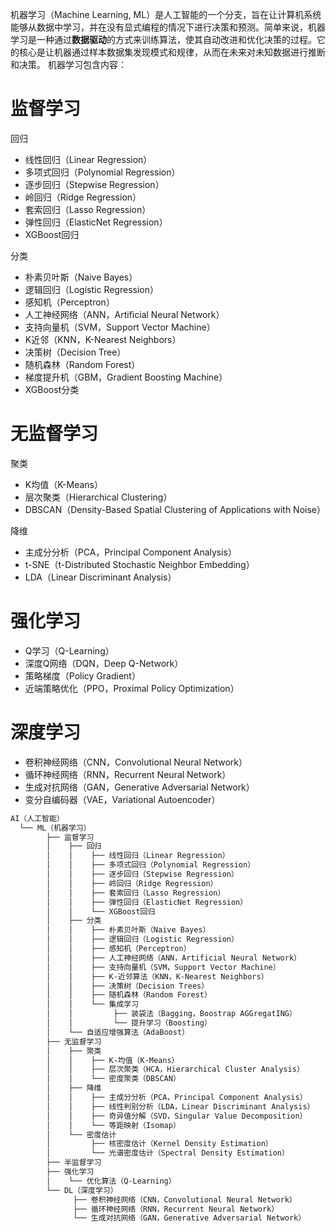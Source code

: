 机器学习（Machine Learning, ML）是人工智能的一个分支，旨在让计算机系统能够从数据中学习，并在没有显式编程的情况下进行决策和预测。简单来说，机器学习是一种通过**数据驱动**的方式来训练算法，使其自动改进和优化决策的过程。它的核心是让机器通过样本数据集发现模式和规律，从而在未来对未知数据进行推断和决策。
机器学习包含内容：
# 监督学习
 回归
- 线性回归（Linear Regression）
- 多项式回归（Polynomial Regression）
- 逐步回归（Stepwise Regression）
- 岭回归（Ridge Regression）
- 套索回归（Lasso Regression）
- 弹性回归（ElasticNet Regression）
- XGBoost回归

 分类
- 朴素贝叶斯（Naive Bayes）
- 逻辑回归（Logistic Regression）
- 感知机（Perceptron）
- 人工神经网络（ANN，Artificial Neural Network）
- 支持向量机（SVM，Support Vector Machine）
- K近邻（KNN，K-Nearest Neighbors）
- 决策树（Decision Tree）
- 随机森林（Random Forest）
- 梯度提升机（GBM，Gradient Boosting Machine）
- XGBoost分类

# 无监督学习
 聚类
- K均值（K-Means）
- 层次聚类（Hierarchical Clustering）
- DBSCAN（Density-Based Spatial Clustering of Applications with Noise）

 降维
- 主成分分析（PCA，Principal Component Analysis）
- t-SNE（t-Distributed Stochastic Neighbor Embedding）
- LDA（Linear Discriminant Analysis）

# 强化学习
- Q学习（Q-Learning）
- 深度Q网络（DQN，Deep Q-Network）
- 策略梯度（Policy Gradient）
- 近端策略优化（PPO，Proximal Policy Optimization）

# 深度学习
- 卷积神经网络（CNN，Convolutional Neural Network）
- 循环神经网络（RNN，Recurrent Neural Network）
- 生成对抗网络（GAN，Generative Adversarial Network）
- 变分自编码器（VAE，Variational Autoencoder）


```css
AI（人工智能）
  └── ML（机器学习）
        ├── 监督学习
        │    ├── 回归
        │    │    ├── 线性回归（Linear Regression）
        │    │    ├── 多项式回归（Polynomial Regression）
        │    │    ├── 逐步回归（Stepwise Regression）
        │    │    ├── 岭回归（Ridge Regression）
        │    │    ├── 套索回归（Lasso Regression）
        │    │    ├── 弹性回归（ElasticNet Regression）
        │    │    └── XGBoost回归
        │    ├── 分类
        │    │    ├── 朴素贝叶斯（Naive Bayes）
        │    │    ├── 逻辑回归（Logistic Regression）
        │    │    ├── 感知机（Perceptron）
        │    │    ├── 人工神经网络（ANN，Artificial Neural Network）
        │    │    ├── 支持向量机（SVM，Support Vector Machine）
        │    │    ├── K-近邻算法（KNN，K-Nearest Neighbors）
        │    │    ├── 决策树（Decision Trees）
        │    │    ├── 随机森林（Random Forest）
        │    │    └── 集成学习
        │    │         ├── 装袋法（Bagging，Boostrap AGGregatING）
        │    │         └── 提升学习（Boosting）
        │    └── 自适应增强算法（AdaBoost）
        ├── 无监督学习
        │    ├── 聚类
        │    │    ├── K-均值（K-Means）
        │    │    ├── 层次聚类（HCA，Hierarchical Cluster Analysis）
        │    │    └── 密度聚类（DBSCAN）
        │    ├── 降维
        │    │    ├── 主成分分析（PCA，Principal Component Analysis）
        │    │    ├── 线性判别分析（LDA，Linear Discriminant Analysis）
        │    │    ├── 奇异值分解（SVD，Singular Value Decomposition）
        │    │    └── 等距映射（Isomap）
        │    └── 密度估计
        │         ├── 核密度估计（Kernel Density Estimation）
        │         └── 光谱密度估计（Spectral Density Estimation）
        ├── 半监督学习
        ├── 强化学习
        │    └── 优化算法（Q-Learning）
        └── DL（深度学习）
              ├── 卷积神经网络（CNN，Convolutional Neural Network）
              ├── 循环神经网络（RNN，Recurrent Neural Network）
              └── 生成对抗网络（GAN，Generative Adversarial Network）

```